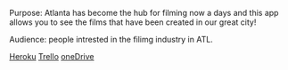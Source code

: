 Purpose: Atlanta has become the hub for filming now a days and this app allows you to see the films that have been created in our great city!

Audience: people intrested in the filimg industry in ATL.

[Heroku](https://films-atl.herokuapp.com)
[Trello](https://trello.com/b/zmi0aytu/project-3)
[oneDrive](https://drive.google.com/drive/u/0/folders/1UG5wBBdltLgVos4-89uhzUN43-mb5tBq)

